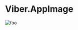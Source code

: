 # Viber.AppImage

![foo](https://github.com/nx-appbuild-hub/Viber.AppImage//actions/workflows/makefile.yml/badge.svg)
